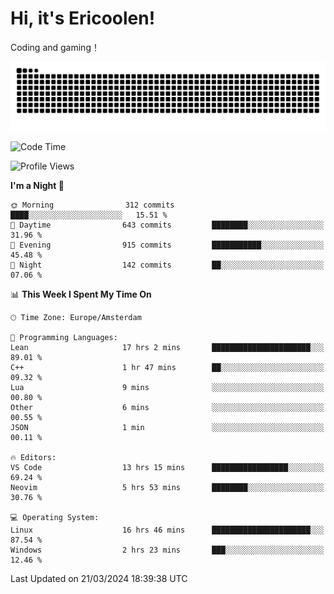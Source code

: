 # Hi, it's Ericoolen!
Coding and gaming！

<picture>
  <source media="(prefers-color-scheme: dark)" srcset="https://raw.githubusercontent.com/Eric-Song-Nop/Eric-Song-Nop/output/github-contribution-grid-snake-dark.svg">
  <source media="(prefers-color-scheme: light)" srcset="https://raw.githubusercontent.com/Eric-Song-Nop/Eric-Song-Nop/output/github-contribution-grid-snake.svg">
  <img alt="github contribution grid snake animation" src="https://raw.githubusercontent.com/Eric-Song-Nop/Eric-Song-Nop/output/github-contribution-grid-snake.svg">
</picture>

<!--START_SECTION:waka-->
![Code Time](http://img.shields.io/badge/Code%20Time-1%2C258%20hrs%2031%20mins-blue)

![Profile Views](http://img.shields.io/badge/Profile%20Views-0-blue)

**I'm a Night 🦉** 

```text
🌞 Morning                312 commits         ████░░░░░░░░░░░░░░░░░░░░░   15.51 % 
🌆 Daytime                643 commits         ████████░░░░░░░░░░░░░░░░░   31.96 % 
🌃 Evening                915 commits         ███████████░░░░░░░░░░░░░░   45.48 % 
🌙 Night                  142 commits         ██░░░░░░░░░░░░░░░░░░░░░░░   07.06 % 
```


📊 **This Week I Spent My Time On** 

```text
🕑︎ Time Zone: Europe/Amsterdam

💬 Programming Languages: 
Lean                     17 hrs 2 mins       ██████████████████████░░░   89.01 % 
C++                      1 hr 47 mins        ██░░░░░░░░░░░░░░░░░░░░░░░   09.32 % 
Lua                      9 mins              ░░░░░░░░░░░░░░░░░░░░░░░░░   00.80 % 
Other                    6 mins              ░░░░░░░░░░░░░░░░░░░░░░░░░   00.55 % 
JSON                     1 min               ░░░░░░░░░░░░░░░░░░░░░░░░░   00.11 % 

🔥 Editors: 
VS Code                  13 hrs 15 mins      █████████████████░░░░░░░░   69.24 % 
Neovim                   5 hrs 53 mins       ████████░░░░░░░░░░░░░░░░░   30.76 % 

💻 Operating System: 
Linux                    16 hrs 46 mins      ██████████████████████░░░   87.54 % 
Windows                  2 hrs 23 mins       ███░░░░░░░░░░░░░░░░░░░░░░   12.46 % 
```


 Last Updated on 21/03/2024 18:39:38 UTC
<!--END_SECTION:waka-->
